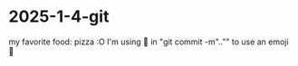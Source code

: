 # 2025-1-4-git
my favorite food: pizza
 :O I'm using :pizza: in "git commit -m".."" to use an emoji 🍕